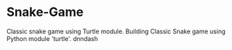 # Snake-Game
Classic snake game using Turtle module.
Building Classic Snake game using Python module 'turtle'.
dnndash
